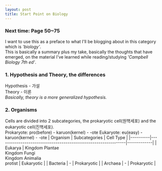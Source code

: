 ```yaml
---
layout: post
title: Start Point on Biology
---
```

### Next time: Page 50~75

I want to use this as a preface to what I'll be blogging about in this category which is *'biology'*.\
This is basically a summary plus my take, basically the thoughts that have emerged, on the material I've learned while reading/studying *'Campbell Biology 7th ed'*.

### 1. Hypothesis and Theory, the differences
Hypothesis - 가설\
Theory - 이론\
*Basically, theory is a more generalized hypothesis.*

### 2. Organisms
Cells are divided into 2 subcategories, the prokaryotic cell(원핵세포) and the eukaryotic cell(진핵세포).\
Prokaryote: pro(before) - karuon(kernel) - -ote
Eukaryote: eu(easy) - karuon(kernel) - -ote
| Organism | Subcategories                                                   | Cell Type   |
|----------|-----------------------------------------------------------------|-------------|
| Eukarya  | Kingdom Plantae<br>Kingdom Fungi<br>Kingdom Animalia<br>protist | Eukaryotic  |
| Bacteria | -                                                               | Prokaryotic |
| Archaea  | -                                                               | Prokaryotic |
